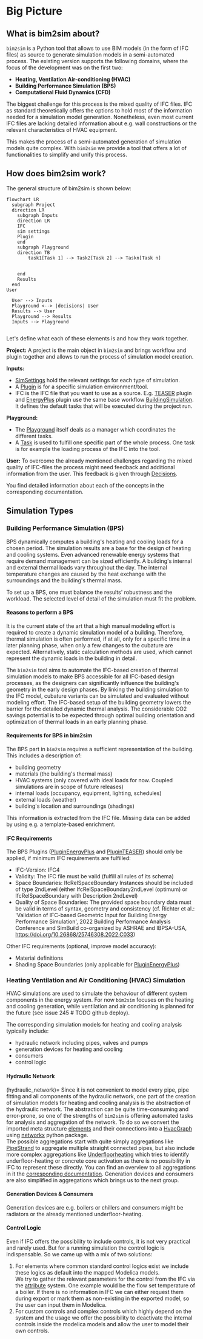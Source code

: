 # Big Picture
## What is bim2sim about?
`bim2sim` is a Python tool that allows to use BIM models (in the form of 
IFC files) as source to generate simulation models in a semi-automated process.
The existing version supports the following domains, where the focus of the 
development was on the first two: 
* **Heating, Ventilation Air-conditioning (HVAC)**
* **Building Performance Simulation (BPS)**
* **Computational Fluid Dynamics (CFD)**

The biggest challenge for this process is the mixed quality of IFC files. IFC as
standard theoretically offers the options to hold most of the information needed
for a simulation model generation. Nonetheless, even most current IFC files are
lacking detailed information about e.g. wall constructions or the relevant 
characteristics of HVAC equipment. 

This makes the process of a semi-automated
generation of simulation models quite complex. With `bim2sim` we provide a tool
that offers a lot of functionalities to simplify and unify this process.


## How does bim2sim work?
The general structure of bim2sim is shown below:
```{mermaid}
flowchart LR
  subgraph Project
  direction LR
    subgraph Inputs
    direction LR
    IFC
    sim settings
    Plugin
    end
    subgraph Playground
    direction TB
        task1[Task 1] --> Task2[Task 2] --> Taskn[Task n]
        
        
    end
    Results
  end
User

  User --> Inputs
  Playground <--> |decisions| User
  Results --> User
  Playground --> Results
  Inputs --> Playground
  
```
Let's define what each of these elements is and how they work together.

**Project:**
A project is the main object in `bim2sim` and brings workflow and plugin 
together and allows to run the process of simulation model creation.

**Inputs:**
* [SimSettings](concepts/sim_settings.md) hold the relevant settings for each type of 
simulation.
* A [Plugin](plugins) is for a specific simulation environment/tool.
* IFC is the IFC file that you want to use as a source.
E.g. [TEASER](TEASERManager) plugin and [EnergyPlus](EnergyPlus) plugin use the 
same base workflow [BuildingSimulation](BuildingSimulation). It defines the 
default tasks that will be executed during the project run.
 
**Playground:**
* The [Playground](Playground) itself deals as a manager which coordinates the 
different tasks.
* A [Task](Tasks) is used to fulfill one specific part of the whole process. One
task is for example the loading process of the IFC into the tool.

**User:**
To overcome the already mentioned challenges regarding the mixed quality of 
IFC-files the process might need feedback and additional information from the 
user. This feedback is given through [Decisions](concepts/decisions.md).

You find detailed information about each of the concepts in the corresponding 
documentation.

## Simulation Types
### Building Performance Simulation (BPS)
BPS dynamically computes a building's heating and cooling loads for a chosen
period. The simulation results are a base for the design of heating and cooling
systems. Even advanced renewable energy systems that require demand management
can be sized efficiently.
A building's internal and external thermal loads vary throughout the day. The
internal temperature changes are caused by the heat exchange with the
surroundings and the building's thermal mass.

To set up a BPS, one must balance the results' robustness and the workload. The
selected level of detail of the simulation must fit the problem.

#### Reasons to perform a BPS

It is the current state of the art that a high manual modeling effort is
required to create a dynamic simulation model of a building. Therefore, thermal
simulation is often performed, if at all, only for a specific time in a later
planning phase, when only a few changes to the cubature are expected.
Alternatively, static calculation methods are used, which cannot represent the
dynamic loads in the building in detail.

The `bim2sim` tool aims to automate the IFC-based creation of thermal simulation
models to make BPS accessible for all IFC-based design processes, as the
designers can significantly influence the building's geometry in the early
design phases.
By linking the building simulation to the IFC model, cubature variants can be
simulated and evaluated without modeling effort.
The IFC-based setup of the building geometry lowers the barrier for the detailed
dynamic thermal analysis.
The considerable CO2 savings potential is to be expected through optimal
building orientation and optimization of thermal loads in an early planning
phase.

#### Requirements for BPS in bim2sim
The BPS part in `bim2sim` requires a sufficient representation of the building.
This includes a description of:
* building geometry
* materials (the building's thermal mass)
* HVAC systems (only covered with ideal loads for now. Coupled simulations are in scope of future releases)
* internal loads (occupancy, equipment, lighting, schedules)
* external loads (weather)
* building's location and surroundings (shadings)

This information is extracted from the IFC file. Missing data can be added 
by using e.g. a template-based enrichment. 
#### IFC Requirements
The BPS Plugins ([PluginEnergyPlus](PluginEnergyPlus) and 
[PluginTEASER](PluginTEASER)) should only be applied, 
if minimum IFC requirements are fulfilled:
* IFC-Version: IFC4
* Validity: The IFC file must be valid (fulfill all rules of its schema)
* Space Boundaries: IfcRelSpaceBoundary Instances should be included of type 
  2ndLevel (either IfcRelSpaceBoundary2ndLevel (optimum) or 
  IfcRelSpaceBoundary with Description 2ndLevel)
* Quality of Space Boundaries: The provided space boundary data must be 
  valid in terms of syntax, geometry and consistency (cf. Richter et al.: 
  'Validation of IFC-based Geometric Input for Building Energy Performance 
  Simulation', 2022 Building Performance Analysis Conference and SimBuild 
  co-organized by ASHRAE and IBPSA-USA, https://doi.org/10.26868/25746308.2022.C033)
  
Other IFC requirements (optional, improve model accuracy):
* Material definitions
* Shading Space Boundaries (only applicable for [PluginEnergyPlus](PluginEnergyPlus))
### Heating Ventilation and Air Conditioning (HVAC) Simulation
HVAC simulations are used to simulate the behaviour of different system 
components in the energy system. For now `bim2sim` focuses on the heating and 
cooling generation, while ventilation and air conditioning is planned for the 
future (see issue 245 # TODO github deploy). 

The corresponding simulation models for heating and cooling analysis typically 
include:
* hydraulic network including pipes, valves and pumps
* generation devices for heating and cooling
* consumers
* control logic 

#### Hydraulic Network 
(hydraulic_network)=
Since it is not convenient to model every pipe, pipe fitting and all components 
of the hydraulic network, one part of the creation of simulation models for 
heating and cooling analysis is the abstraction of the hydraulic network.
The abstraction can be quite time-consuming and error-prone, so one of the 
strengths of `bim2sim` is offering automated tasks for analysis and aggregation 
of the network. To do so we convert the imported meta structure 
[elements](elements_structure) and their connections into a [HvacGraph](HvacGraph) using 
[networkx](https://networkx.org/) python package.  
The possible aggregations start with quite simply aggregations like 
[PipeStrand](PipeStrand) to aggregate multiple straight connected pipes, but
also include more complex aggregations like [Underfloorheating](Underfloorheating)
which tries to identify underfloor-heating or concrete core activation as there is
no possibility in IFC to represent these directly. You can find an overview to
all aggregations in it the [corresponding documentation](concepts/aggregations.md). 
Generation devices and consumers are also simplified in aggregations which
brings us to the next group.


#### Generation Devices & Consumers
Generation devices are e.g. boilers or chillers and consumers might be radiators 
or the already mentioned underfloor-heating. 




#### Control Logic
Even if IFC offers the possibility to include controls, it is not very practical
and rarely used. But for a running simulation the control logic is 
indispensable. So we came up with a mix of two solutions:

1. For elements where common standard control logics exist we include these 
logics as default into the mapped Modelica models.  
We try to gather the relevant parameters for the control from the IFC via the [attribute](concepts/attribute.md) 
system. One example would be the flow set temperature of a boiler. If there is
no information in IFC we can either request them during export or mark them as
non-existing in the exported model, so the user can input them in Modelica.
2. For custom controls and complex controls which highly depend on the system
and the usage we offer the possibility to deactivate the internal controls inside
the modelica models and allow the user to model their own controls.
